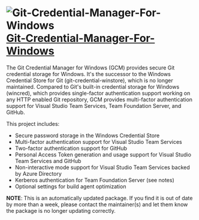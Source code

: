 # ![Git-Credential-Manager-For-Windows](https://cdn.jsdelivr.net/gh/pauby/ChocoPackages@69f57827/icons/git-credential-manager-for-windows.png "Git Credential Manager For Windows Logo") [Git-Credential-Manager-For-Windows](https://chocolatey.org/packages/git-credential-manager-for-windows)

The Git Credential Manager for Windows (GCM) provides secure Git credential storage for Windows. It's the successor to the Windows Credential Store for Git (git-credential-winstore), which is no longer maintained. Compared to Git's built-in credential storage for Windows (wincred), which provides single-factor authentication support working on any HTTP enabled Git repository, GCM provides multi-factor authentication support for Visual Studio Team Services, Team Foundation Server, and GitHub.

This project includes:

* Secure password storage in the Windows Credential Store
* Multi-factor authentication support for Visual Studio Team Services
* Two-factor authentication support for GitHub
* Personal Access Token generation and usage support for Visual Studio Team Services and GitHub
* Non-interactive mode support for Visual Studio Team Services backed by Azure Directory
* Kerberos authentication for Team Foundation Server (see notes)
* Optional settings for build agent optimization

**NOTE**: This is an automatically updated package. If you find it is out of date by more than a week, please contact the maintainer(s) and let them know the package is no longer updating correctly.
